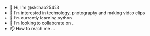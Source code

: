 - 👋 Hi, I’m @skchao25423
- 👀 I’m interested in technology, photography and making video clips 
- 🌱 I’m currently learning python
- 💞️ I’m looking to collaborate on ...
- 📫 How to reach me ...

<!---
skchao25423/skchao25423 is a ✨ special ✨ repository because its `README.md` (this file) appears on your GitHub profile.
You can click the Preview link to take a look at your changes.
--->

